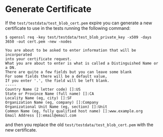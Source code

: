 # Generate Certificate

If the `test/testdata/test_blob_cert.pem` expire you can generate a new certificate to use in the tests running the
following command:

```shell
$ openssl req -key test/testdata/test_blob_private_key -x509 -days 3650 -out cert.pem -new -nodes

You are about to be asked to enter information that will be incorporated
into your certificate request.
What you are about to enter is what is called a Distinguished Name or a DN.
There are quite a few fields but you can leave some blank
For some fields there will be a default value,
If you enter '.', the field will be left blank.
-----
Country Name (2 letter code) []:US
State or Province Name (full name) []:CA
Locality Name (eg, city) []:SF
Organization Name (eg, company) []:Company
Organizational Unit Name (eg, section) []:Unit
Common Name (eg, fully qualified host name) []:www.example.org
Email Address []:email@email.com
```

and then you replace the old `test/testdata/test_blob_cert.pem` with the new certificate.

